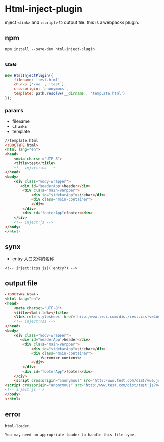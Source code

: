 # Html-inject-plugin
inject `<link>` and `<script>` to output file.  this is a webpack4 plugin.

## npm
```
npm install --save-dev html-inject-plugin
```

## use

```js
new HtmlInjectPlugin({
    filename: 'test.html',
    chunks:['vue' , 'test'],
    crossorigin: 'anonymous',
    template: path.resolve(__dirname , 'template.html')
});
```

### params

* filename
* chunks
* template

```html
//template.html
<!DOCTYPE html>
<html lang="en">
<head>
    <meta charset="UTF-8">
    <title>test</title>
    <!-- inject:css -->
</head>
<body>
    <div class="body-wrapper">
       <div id="headerApp">header</div>
        <div class="main-warpper">
            <div id="sidebarApp">sidebar</div>
            <div class="main-container">
            </div>
        </div>
        <div id="footerApp">footer</div> 
    </div>
    <!-- inject:js -->
</body>
</html>
```

## synx

* entry  入口文件的名称 

```
<!-- inject:(css|js)(:entry?) -->
```

## output file

```html
<!DOCTYPE html>
<html lang="en">
<head>
    <meta charset="UTF-8">
    <title><%=title%></title>
    <link rel="stylesheet" href="http:/www.test.com/dist/test.css?v=18c16ad2a2132b655533"/>
    <!-- inject:css -->
</head>
<body>
    <div class="body-wrapper">
       <div id="headerApp">header</div>
        <div class="main-warpper">
            <div id="sidebarApp">sidebar</div>
            <div class="main-container">
                <%=render.content%>
            </div>
        </div>
        <div id="footerApp">footer</div> 
    </div>
    <script crossorigin="anonymous" src="http:/www.test.com/dist/vue.js?v=2981d8bb85bde7e5ce33"></script>
<script crossorigin="anonymous" src="http:/www.test.com/dist/test.js?v=2981d8bb85bde7e5ce33"></script>
<!-- inject:js -->
</body>
</html>
```

## error

`html-loader`.

```
You may need an appropriate loader to handle this file type.
```
